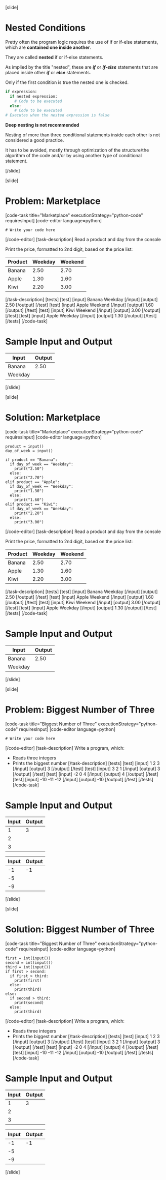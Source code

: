 [slide]
# Nested Conditions
Pretty often the program logic requires the use of if or if-else statements, which are **contained one inside another**. 

They are called **nested** if or if-else statements. 

As implied by the title "nested", these are ***if*** or ***if-else*** statements that are placed inside other ***if*** or ***else*** statements.

Only if the first condition is true the nested one is checked.

```python
if expression:
  if nested expression:
    # Code to be executed
  else:
    # Code to be executed
# Executes when the nested expression is false
```
**Deep nesting is not recommended**

Nesting of more than three conditional statements inside each other is not considered a good practice. 

It has to be avoided, mostly through optimization of the structure/the algorithm of the code and/or by using another type of conditional statement.

[/slide]

[slide]
# Problem: Marketplace
[code-task title="Marketplace" executionStrategy="python-code" requiresInput]
[code-editor language=python]
```
# Write your code here
```
[/code-editor]
[task-description]
Read a product and day from the console

Print the price, formatted to 2nd digit, based on the price list:

|Product|Weekday|Weekend|
|-------|-------|-------|
|Banana|2.50|2.70|
|Apple|1.30|1.60|
|Kiwi|2.20|3.00|
[/task-description]
[tests]
[test]
[input]
Banana
Weekday
[/input]
[output]
2.50
[/output]
[/test]
[test]
[input]
Apple
Weekend
[/input]
[output]
1.60
[/output]
[/test]
[test]
[input]
Kiwi
Weekend
[/input]
[output]
3.00
[/output]
[/test]
[test]
[input]
Apple
Weekday
[/input]
[output]
1.30
[/output]
[/test]
[/tests]
[/code-task]
# Sample Input and Output
|Input|Output|
|-----|------|
|Banana|2.50|
|Weekday||
[/slide]

[slide]
# Solution: Marketplace
[code-task title="Marketplace" executionStrategy="python-code" requiresInput]
[code-editor language=python]
```
product = input()
day_of_week = input()

if product == "Banana":
  if day_of_week == "Weekday":
    print("2.50")
  else:
    print("2.70")
elif product == "Apple":
  if day_of_week == "Weekday":
    print("1.30")
  else:
    print("1.60")
elif product == "Kiwi":
  if day_of_week == "Weekday":
    print("2.20")
  else:
    print("3.00")
```
[/code-editor]
[task-description]
Read a product and day from the console

Print the price, formatted to 2nd digit, based on the price list:

|Product|Weekday|Weekend|
|-------|-------|-------|
|Banana|2.50|2.70|
|Apple|1.30|1.60|
|Kiwi|2.20|3.00|
[/task-description]
[tests]
[test]
[input]
Banana
Weekday
[/input]
[output]
2.50
[/output]
[/test]
[test]
[input]
Apple
Weekend
[/input]
[output]
1.60
[/output]
[/test]
[test]
[input]
Kiwi
Weekend
[/input]
[output]
3.00
[/output]
[/test]
[test]
[input]
Apple
Weekday
[/input]
[output]
1.30
[/output]
[/test]
[/tests]
[/code-task]
# Sample Input and Output
|Input|Output|
|-----|------|
|Banana|2.50|
|Weekday||
[/slide]

[slide]
# Problem: Biggest Number of Three
[code-task title="Biggest Number of Three" executionStrategy="python-code" requiresInput]
[code-editor language=python]
```
# Write your code here
```
[/code-editor]
[task-description]
Write a program, which:

* Reads three integers
* Prints the biggest number
[/task-description]
[tests]
[test]
[input]
1
2
3
[/input]
[output]
3
[/output]
[/test]
[test]
[input]
3
2
1
[/input]
[output]
3
[/output]
[/test]
[test]
[input]
-2
0
4
[/input]
[output]
4
[/output]
[/test]
[test]
[input]
-10
-11
-12
[/input]
[output]
-10
[/output]
[/test]
[/tests]
[/code-task]
# Sample Input and Output
|Input|Output|
|-----|------|
|1|3|
|2||
|3||

|Input|Output|
|-----|------|
|-1|-1|
|-5||
|-9||
[/slide]

[slide]
# Solution: Biggest Number of Three
[code-task title="Biggest Number of Three" executionStrategy="python-code" requiresInput]
[code-editor language=python]
```
first = int(input())
second = int(input())
third = int(input())
if first > second:
  if first > third:
    print(first)
  else:
    print(third)
else:
  if second > third:
    print(second)
  else:
    print(third)
```
[/code-editor]
[task-description]
Write a program, which:

* Reads three integers
* Prints the biggest number
[/task-description]
[tests]
[test]
[input]
1
2
3
[/input]
[output]
3
[/output]
[/test]
[test]
[input]
3
2
1
[/input]
[output]
3
[/output]
[/test]
[test]
[input]
-2
0
4
[/input]
[output]
4
[/output]
[/test]
[test]
[input]
-10
-11
-12
[/input]
[output]
-10
[/output]
[/test]
[/tests]
[/code-task]
# Sample Input and Output
|Input|Output|
|-----|------|
|1|3|
|2||
|3||

|Input|Output|
|-----|------|
|-1|-1|
|-5||
|-9||
[/slide]